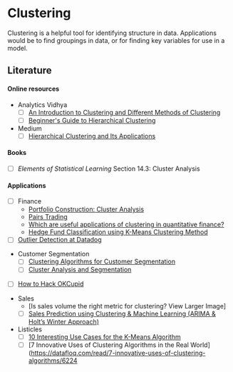 # Clustering

Clustering is a helpful tool for identifying structure in data. Applications would be to find groupings in data, or for finding key variables for use in a model.

## Literature

#### Online resources

- Analytics Vidhya
    - [ ] [An Introduction to Clustering and Different Methods of Clustering](https://www.analyticsvidhya.com/blog/2016/11/an-introduction-to-clustering-and-different-methods-of-clustering/)
    - [ ] [Beginner's Guide to Hierarchical Clustering](https://www.analyticsvidhya.com/blog/2019/05/beginners-guide-hierarchical-clustering/)
- Medium
    - [ ] [Hierarchical Clustering and Its Applications](https://towardsdatascience.com/hierarchical-clustering-and-its-applications-41c1ad4441a6)

#### Books

- [ ] _Elements of Statistical Learning_ Section 14.3: Cluster Analysis

#### Applications

- [ ] Finance
    - [Portfolio Construction: Cluster Analysis](https://www.investopedia.com/terms/c/cluster_analysis.asp)
    - [Pairs Trading](https://www.quantopian.com/posts/pairs-trading-with-machine-learning)
    - [Which are useful applications of clustering in quantitative finance?](https://quant.stackexchange.com/questions/24696/which-are-useful-applications-of-clustering-in-quantitative-finance)
    - [Hedge Fund Classification using K-Means Clustering Method](https://depts.washington.edu/sce2003/Papers/284.pdf)
- [ ] [Outlier Detection at Datadog](https://www.datadoghq.com/blog/outlier-detection-algorithms-at-datadog/)
- Customer Segmentation
    - [ ] [Clustering Algorithms for Customer Segmentation](https://towardsdatascience.com/clustering-algorithms-for-customer-segmentation-af637c6830ac)
    - [ ] [Cluster Analysis and Segmentation](https://inseaddataanalytics.github.io/INSEADAnalytics/CourseSessions/Sessions45/ClusterAnalysisReading.html)
- [ ] [How to Hack OKCupid](https://www.wired.com/2014/01/how-to-hack-okcupid/)
- Sales
    - [Is sales volume the right metric for clustering?
View Larger Image] [](https://www.davinciretail.com/resources/sales-volume-clustering/)
    - [ ] [Sales Prediction using Clustering & Machine Learning (ARIMA & Holt’s Winter Approach)](https://towardsdatascience.com/clustering-machine-learning-combination-in-sales-prediction-330a7a205102#:~:text=Identifying%20and%20understanding%20past%20trends,defining%20a%20better%20marketing%20strategy.&text=Clusters%20of%20items%20are%20identified,for%20each%20cluster%20of%20items.)
- Listicles
    - [ ] [10 Interesting Use Cases for the K-Means Algorithm](https://dzone.com/articles/10-interesting-use-cases-for-the-k-means-algorithm)
    - [ ] [7 Innovative Uses of Clustering Algorithms in the Real World](https://datafloq.com/read/7-innovative-uses-of-clustering-algorithms/6224

